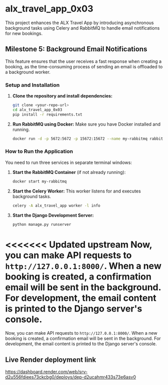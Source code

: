 # alx_travel_app_0x03

This project enhances the ALX Travel App by introducing asynchronous background tasks using Celery and RabbitMQ to handle email notifications for new bookings.

## Milestone 5: Background Email Notifications

This feature ensures that the user receives a fast response when creating a booking, as the time-consuming process of sending an email is offloaded to a background worker.

### Setup and Installation

1.  **Clone the repository and install dependencies:**
    ```bash
    git clone <your-repo-url>
    cd alx_travel_app_0x03
    pip install -r requirements.txt
    ```

2.  **Run RabbitMQ using Docker:**
    Make sure you have Docker installed and running.
    ```bash
    docker run -d -p 5672:5672 -p 15672:15672 --name my-rabbitmq rabbitmq:3-management
    ```

### How to Run the Application

You need to run three services in separate terminal windows:

1.  **Start the RabbitMQ Container** (if not already running):
    ```bash
    docker start my-rabbitmq
    ```

2.  **Start the Celery Worker:**
    This worker listens for and executes background tasks.
    ```bash
    celery -A alx_travel_app worker -l info
    ```

3.  **Start the Django Development Server:**
    ```bash
    python manage.py runserver
    ```

<<<<<<< Updated upstream
Now, you can make API requests to `http://127.0.0.1:8000/`. When a new booking is created, a confirmation email will be sent in the background. For development, the email content is printed to the Django server's console.
=======
Now, you can make API requests to `http://127.0.0.1:8000/`. When a new booking is created, a confirmation email will be sent in the background. For development, the email content is printed to the Django server's console.

## Live Render deployment link
https://dashboard.render.com/web/srv-d2u556fdiees73ckcbg0/deploys/dep-d2ucahmr433s73e6asv0